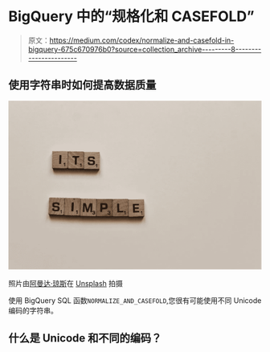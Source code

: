 # BigQuery 中的“规格化和 CASEFOLD”

> 原文：<https://medium.com/codex/normalize-and-casefold-in-bigquery-675c670976b0?source=collection_archive---------8----------------------->

## 使用字符串时如何提高数据质量

![](img/0ae6a10512b01f8747a6d39fdfc2f0d7.png)

照片由[阿曼达·琼斯](https://unsplash.com/@amandagraphc?utm_source=unsplash&utm_medium=referral&utm_content=creditCopyText)在 [Unsplash](https://unsplash.com/s/photos/words?utm_source=unsplash&utm_medium=referral&utm_content=creditCopyText) 拍摄

使用 BigQuery SQL 函数`NORMALIZE_AND_CASEFOLD`,您很有可能使用不同 Unicode 编码的字符串。

## 什么是 Unicode 和不同的编码？